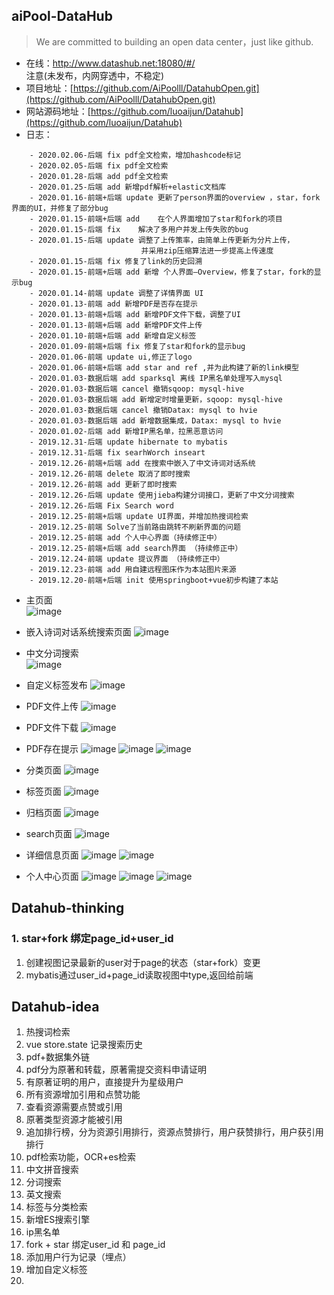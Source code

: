 ## aiPool-DataHub
 
> We are committed to building an open data center，just like github.

- 在线：http://www.datashub.net:18080/#/   
注意(未发布，内网穿透中，不稳定)
- 项目地址：[https://github.com/AiPoolll/DatahubOpen.git](https://github.com/AiPoolll/DatahubOpen.git)
- 网站源码地址：[https://github.com/luoaijun/Datahub](https://github.com/luoaijun/Datahub)
- 日志：

```
    - 2020.02.06-后端 fix pdf全文检索，增加hashcode标记
    - 2020.02.05-后端 fix pdf全文检索
    - 2020.01.28-后端 add pdf全文检索
    - 2020.01.25-后端 add 新增pdf解析+elastic文档库
    - 2020.01.16-前端+后端 update 更新了person界面的overview ，star，fork 界面的UI，并修复了部分bug
    - 2020.01.15-前端+后端 add    在个人界面增加了star和fork的项目
    - 2020.01.15-后端 fix    解决了多用户并发上传失败的bug
    - 2020.01.15-后端 update 调整了上传策率，由简单上传更新为分片上传，
                             并采用zip压缩算法进一步提高上传速度
    - 2020.01.15-后端 fix 修复了link的历史回溯
    - 2020.01.15-前端+后端 add 新增 个人界面—Overview，修复了star，fork的显示bug
    - 2020.01.14-前端 update 调整了详情界面 UI
    - 2020.01.13-前端 add 新增PDF是否存在提示
    - 2020.01.13-前端+后端 add 新增PDF文件下载，调整了UI
    - 2020.01.13-前端+后端 add 新增PDF文件上传
    - 2020.01.10-前端+后端 add 新增自定义标签
    - 2020.01.09-前端+后端 fix 修复了star和fork的显示bug
    - 2020.01.06-前端 update ui,修正了logo
    - 2020.01.06-前端+后端 add star and ref ,并为此构建了新的link模型
    - 2020.01.03-数据后端 add sparksql 离线 IP黑名单处理写入mysql
    - 2020.01.03-数据后端 cancel 撤销sqoop: mysql-hive 
    - 2020.01.03-数据后端 add 新增定时增量更新，sqoop: mysql-hive 
    - 2020.01.03-数据后端 cancel 撤销Datax: mysql to hvie
    - 2020.01.03-数据后端 add 新增数据集成，Datax: mysql to hvie
    - 2020.01.02-后端 add 新增IP黑名单，拉黑恶意访问
    - 2019.12.31-后端 update hibernate to mybatis 
    - 2019.12.31-后端 fix searhWorch inseart
    - 2019.12.26-前端+后端 add 在搜索中嵌入了中文诗词对话系统
    - 2019.12.26-前端 delete 取消了即时搜索
    - 2019.12.26-前端 add 更新了即时搜索
    - 2019.12.26-后端 update 使用jieba构建分词接口，更新了中文分词搜索 
    - 2019.12.26-后端 Fix Search word 
    - 2019.12.25-前端+后端 update UI界面，并增加热搜词检索
    - 2019.12.25-前端 Solve了当前路由跳转不刷新界面的问题
    - 2019.12.25-前端 add 个人中心界面（持续修正中）
    - 2019.12.25-前端+后端 add search界面 （持续修正中）
    - 2019.12.24-前端 update 提议界面 （持续修正中）
    - 2019.12.23-前端 add 用自建远程图床作为本站图片来源
    - 2019.12.20-前端+后端 init 使用springboot+vue初步构建了本站
```

- 主页面  
![image](http://192.144.186.150/images/datahub/2.PNG)
- 嵌入诗词对话系统搜索页面
![image](http://192.144.186.150/images/datahub/9.PNG)
- 中文分词搜索  
![image](http://192.144.186.150/images/datahub/8.PNG)
- 自定义标签发布
![image](http://192.144.186.150/images/datahub/12.PNG)
- PDF文件上传
![image](http://192.144.186.150/images/datahub/13.PNG)
- PDF文件下载
![image](http://192.144.186.150/images/datahub/14.PNG)
- PDF存在提示
![image](http://192.144.186.150/images/datahub/15.PNG)
![image](http://192.144.186.150/images/datahub/16.PNG)
![image](http://192.144.186.150/images/datahub/17.PNG)

- 分类页面
![image](http://192.144.186.150/images/datahub/3.PNG)
- 标签页面
![image](http://192.144.186.150/images/datahub/4.PNG)
- 归档页面
![image](http://192.144.186.150/images/datahub/5.PNG)
- search页面
![image](http://192.144.186.150/images/datahub/6.PNG)
- 详细信息页面
![image](http://192.144.186.150/images/datahub/10.PNG) 
![image](http://192.144.186.150/images/datahub/11.PNG)
- 个人中心页面
![image](http://192.144.186.150/images/datahub/7.PNG)
![image](http://192.144.186.150/images/datahub/18.PNG)
![image](http://192.144.186.150/images/datahub/19.PNG)



## Datahub-thinking
### 1. star+fork 绑定page_id+user_id
1. 创建视图记录最新的user对于page的状态（star+fork）变更
2. mybatis通过user_id+page_id读取视图中type,返回给前端
 



## Datahub-idea
1. 热搜词检索
2. vue store.state 记录搜索历史
3. pdf+数据集外链
4. pdf分为原著和转载，原著需提交资料申请证明
5. 有原著证明的用户，直接提升为星级用户
6. 所有资源增加引用和点赞功能
7. 查看资源需要点赞或引用
8. 原著类型资源才能被引用
9. 追加排行榜，分为资源引用排行，资源点赞排行，用户获赞排行，用户获引用排行
10. pdf检索功能，OCR+es检索
11. 中文拼音搜索
12. 分词搜索
13. 英文搜索
14. 标签与分类检索
15. 新增ES搜索引擎
16. ip黑名单
17. fork + star 绑定user_id 和 page_id
18. 添加用户行为记录（埋点）
19. 增加自定义标签 
20. 